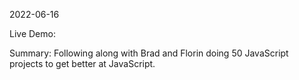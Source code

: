 2022-06-16

Live Demo:

Summary: Following along with Brad and Florin doing 50 JavaScript projects to get better at JavaScript.
